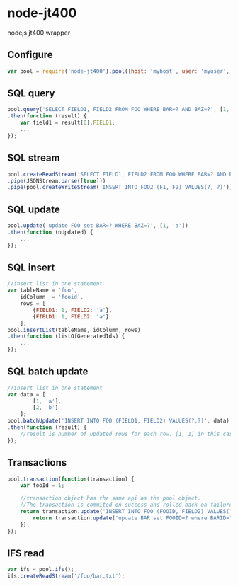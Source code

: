 node-jt400
=====

nodejs jt400 wrapper

## Configure

```javascript
var pool = require('node-jt400').pool({host: 'myhost', user: 'myuser', password: 'xxx'});
```

## SQL query

```javascript
pool.query('SELECT FIELD1, FIELD2 FROM FOO WHERE BAR=? AND BAZ=?', [1, 'a'])
.then(function (result) {
	var field1 = result[0].FIELD1;
	...
});

```
## SQL stream

```javascript
pool.createReadStream('SELECT FIELD1, FIELD2 FROM FOO WHERE BAR=? AND BAZ=?', [1, 'a'])
.pipe(JSONStream.parse([true]))
.pipe(pool.createWriteStream('INSERT INTO FOO2 (F1, F2) VALUES(?, ?)'));

```
## SQL update

```javascript
pool.update('update FOO set BAR=? WHERE BAZ=?', [1, 'a'])
.then(function (nUpdated) {
    ...
});

```
## SQL insert

```javascript
//insert list in one statement
var tableName = 'foo',
    idColumn  = 'fooid',
    rows = [
        {FIELD1: 1, FIELD2: 'a'},
        {FIELD1: 1, FIELD2: 'a'}
    ];
pool.insertList(tableName, idColumn, rows)
.then(function (listOfGeneratedIds) {
    ...
});

```
## SQL batch update

```javascript
//insert list in one statement
var data = [
        [1, 'a'],
        [2, 'b']
    ];
pool.batchUpdate('INSERT INTO FOO (FIELD1, FIELD2) VALUES(?,?)', data)
.then(function (result) {
    //result is number of updated rows for each row. [1, 1] in this case.
});

```

## Transactions
```javascript
pool.transaction(function(transaction) {
	var fooId = 1;

	//transaction object has the same api as the pool object.
	//The transaction is commited on success and rolled back on failure.
	return transaction.update('INSERT INTO FOO (FOOID, FIELD2) VALUES(?,?)', [fooId, 'a']).then(function() {
		return transaction.update('update BAR set FOOID=? where BARID=?', [fooId , 2])
	});
});

```

## IFS read
```javascript
var ifs = pool.ifs();
ifs.createReadStream('/foo/bar.txt');

```
